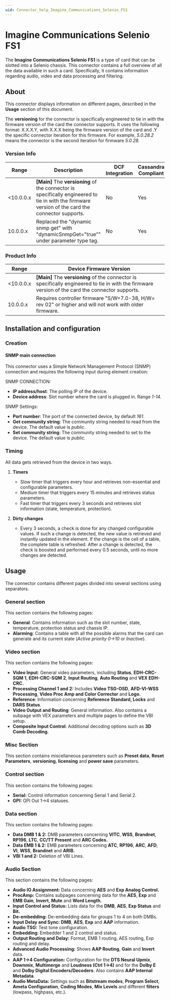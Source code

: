 ```yaml
---
uid: Connector_help_Imagine_Communications_Selenio_FS1
---
```


# Imagine Communications Selenio FS1

The **Imagine Communications Selenio FS1** is a type of card that can be slotted into a Selenio chassis. This connector contains a full overview of all the data available in such a card. Specifically, it contains information regarding audio, video and data processing and filtering.

## About

This connector displays information on different pages, described in the **Usage** section of this document.

The **versioning** for the connector is specifically engineered to tie in with the firmware version of the card the connector supports. It uses the following format: X.X.X.Y, with X.X.X being the firmware version of the card and .Y the specific connector iteration for this firmware. For example, *5.0.28.2* means the connector is the second iteration for firmware *5.0.28.*

### Version Info

| **Range** | **Description**                                                                                                                               | **DCF Integration** | **Cassandra Compliant** |
|------------------|-----------------------------------------------------------------------------------------------------------------------------------------------|---------------------|-------------------------|
| \<10.0.0.x       | **\[Main\]** The **versioning** of the connector is specifically engineered to tie in with the firmware version of the card the connector supports. | No                  | Yes                     |
| 10.0.0.x         | Replaced the "dynamic snmp get" with "dynamicSnmpGet="true"" under parameter type tag.                                                        | No                  | Yes                     |

### Product Info

| Range     | Device Firmware Version                                                                                                                       |
|------------------|-----------------------------------------------------------------------------------------------------------------------------------------------|
| \<10.0.0.x       | **\[Main\]** The **versioning** of the connector is specifically engineered to tie in with the firmware version of the card the connector supports. |
| 10.0.0.x         | Requires controller firmware "S/W=7.0-38, H/W= rev 02" or higher and will not work with older firmware.                                       |

## Installation and configuration

### Creation

#### SNMP main connection

This connector uses a Simple Network Management Protocol (SNMP) connection and requires the following input during element creation:

SNMP CONNECTION:

- **IP address/host**: The polling IP of the device.
- **Device address**: Slot number where the card is plugged in. Range *1-14.*

SNMP Settings:

- **Port number**: The port of the connected device, by default *161*.
- **Get community string**: The community string needed to read from the device. The default value is *public*.
- **Set community string**: The community string needed to set to the device. The default value is *public.*

### Timing

All data gets retrieved from the device in two ways.

1. **Timers**

   - Slow timer that triggers every hour and retrieves non-essential and configurable parameters.
   - Medium timer that triggers every 15 minutes and retrieves status parameters.
   - Fast timer that triggers every 3 seconds and retrieves slot information (state, temperature, protection).

1. **Dirty changes**

   - Every 3 seconds, a check is done for any changed configurable values. If such a change is detected, the new value is retrieved and instantly updated in the element. If the change is the cell of a table, the complete table is refreshed. After a change is detected, the check is boosted and performed every 0.5 seconds, until no more changes are detected.

## Usage

The connector contains different pages divided into several sections using separators.

### General section

This section contains the following pages:

- **General**: Contains information such as the slot number, state, temperature, protection status and chassis IP.
- **Alarming**: Contains a table with all the possible alarms that the card can generate and its current state (*Active priority 0-\>10* or *Inactive*).

### Video section

This section contains the following pages:

- **Video Input**: General video parameters, including **Status**, **EDH-CRC-SQM 1**, **EDH-CRC-SQM 2**, **Input Routing**, **Auto Routing** and **VEX EDH-CRC.**
- **Processing Channel 1 and 2:** Includes **Video TSG-OSD**, **AFD-VI-WSS Processing**, **Video Proc Amp and Color Corrector** and **Logo.**
- **Reference**: Information concerning **Reference Standard, Locks** and **DARS Status**.
- **Video Output and Routing**: General information. Also contains a subpage with VEX parameters and multiple pages to define the VBI setup.
- **Composite Input Control**: Additional decoding options such as **3D Comb Decoding**.

### Misc Section

This section contains miscellaneous parameters such as **Preset data**, **Reset Parameters**, **versioning**, **licensing** and **power save** parameters.

### Control section

This section contains the following pages:

- **Serial:** Control information concerning Serial 1 and Serial 2.
- **GPI:** GPI Out 1-\>4 statuses.

### Data section

This section contains the following pages:

- **Data DMB 1 & 2:** DMB parameters concerning **VITC**, **WSS**, **Brandnet**, **RP196**, **LTC**, **CC/TT Present** and **ARC Codes.**
- **Data EMB 1 & 2:** EMB parameters concerning **ATC**, **RP196**, **ARC**, **AFD**, **VI**, **WSS**, **Brandnet** and **ARIB.**
- **VBI 1 and 2:** Deletion of VBI Lines.

### Audio Section

This section contains the following pages:

- **Audio IO Assignment:** Data concerning **AES** and **Exp Analog Control.**
- **ProcAmp:** Contains subpages concerning data for the **AES**, **Exp** and **EMB Gain**, **Invert**, **Mute** and **Word Length.**
- **Input Control and Status:** Lists data for the **DMB**, **AES**, **Exp Status** and **Bit.**
- **De-embedding:** De-embedding data for groups 1 to 4 on both DMBs.
- **Input Delay and Sync: DMB**, **AES**, **Exp** and **AAP** information.
- **Audio TSG:** Test tone configuration.
- **Embedding**: Embedder 1 and 2 control and status.
- **Output Routing and Delay:** Format, EMB 1 routing, AES routing, Exp routing and delay.
- **Advanced Audio Processing:** Shows **AAP Routing**, **Gain** and **Invert** data.
- **AAP 1-\>4 Configuration:** Configuration for the **DTS Neural Upmix**, **Downmix**, **Multimerge** and **Loudness (Ctrl 1-\>4)** and for the **Dolby E** and **Dolby Digital Encoders/Decoders**. Also contains **AAP Internal Metadata**.
- **Audio MetaData:** Settings such as **Bitstream modes**, **Program Select**, **Ameta Configuration**, **Coding Modes**, **Mix Levels** and different **filters** (lowpass, highpass, etc.).
